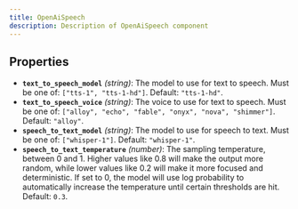 ```yaml
---
title: OpenAiSpeech
description: Description of OpenAiSpeech component
---
```

## Properties

- **`text_to_speech_model`** *(string)*: The model to use for text to speech. Must be one of: `["tts-1", "tts-1-hd"]`. Default: `"tts-1-hd"`.
- **`text_to_speech_voice`** *(string)*: The voice to use for text to speech. Must be one of: `["alloy", "echo", "fable", "onyx", "nova", "shimmer"]`. Default: `"alloy"`.
- **`speech_to_text_model`** *(string)*: The model to use for speech to text. Must be one of: `["whisper-1"]`. Default: `"whisper-1"`.
- **`speech_to_text_temperature`** *(number)*: The sampling temperature, between 0 and 1. Higher values like 0.8 will make the output more random, while lower values like 0.2 will make it more focused and deterministic. If set to 0, the model will use log probability to automatically increase the temperature until certain thresholds are hit. Default: `0.3`.

